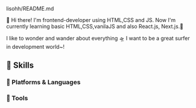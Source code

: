 lisohh/README.md

<!--
**lisohh/lisohh** is a ✨ _special_ ✨ repository because its `README.md` (this file) appears on your GitHub profile.

Here are some ideas to get you started:

- 🔭 I’m currently working on ...
- 🌱 I’m currently learning ...
- 👯 I’m looking to collaborate on ...
- 🤔 I’m looking for help with ...
- 💬 Ask me about ...
- 📫 How to reach me: ...
- 😄 Pronouns: ...
- ⚡ Fun fact: ...
-->

👋 Hi there! I'm frontend-developer using HTML,CSS and JS.
Now I'm currently learning basic HTML,CSS,vanilaJS and also React.js, Next.js.🌱

I like to wonder and wander about everything 🛸
I want to be a great surfer in development world~!


## 🔑 Skills

### 📡 Platforms & Languages


### 🔫 Tools


